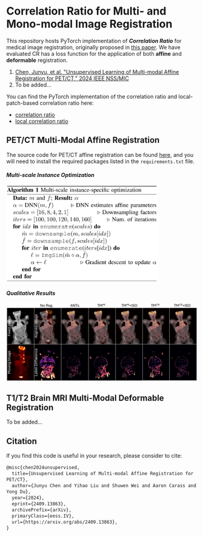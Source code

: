 # Correlation Ratio for Multi- and Mono-modal Image Registration
This repository hosts PyTorch implementation of ***Correlation Ratio*** for medical image registration, originally proposed in [this paper](https://link.springer.com/chapter/10.1007/BFb0056301). We have evaluated CR has a loss function for the application of both **affine** and **deformable** registration.

1. [Chen, Junyu, et al. "Unsupervised Learning of Multi-modal Affine Registration for PET/CT,” 2024 IEEE NSS/MIC](https://arxiv.org/pdf/2409.13863v1)
2. To be added...

You can find the PyTorch implementation of the correlation ratio and local-patch-based correlation ratio here:
- [correlation ratio](https://github.com/junyuchen245/Correlation_Ratio/blob/91c142199da6e877ff6276ccf7cfe795e66eccb0/affine/losses.py#L235)
- [local correlation ratio](https://github.com/junyuchen245/Correlation_Ratio/blob/91c142199da6e877ff6276ccf7cfe795e66eccb0/affine/losses.py#L300)

## PET/CT Multi-Modal Affine Registration
The source code for PET/CT affine registration can be found [here](https://github.com/junyuchen245/Correlation_Ratio/tree/main/affine), and you will need to install the required packages listed in the `requirements.txt` file.

#### *Multi-scale Instance Optimization*
<img src="https://github.com/junyuchen245/Correlation_Ratio/blob/main/figs/AffineRegAlg.jpg" width="400"/>

#### *Qualitative Results*
<img src="https://github.com/junyuchen245/Correlation_Ratio/blob/main/figs/Affine_PETCT.jpg" width="700"/>

## T1/T2 Brain MRI Multi-Modal Deformable Registration
To be added...

## Citation
If you find this code is useful in your research, please consider to cite:

    @misc{chen2024unsupervised,
      title={Unsupervised Learning of Multi-modal Affine Registration for PET/CT}, 
      author={Junyu Chen and Yihao Liu and Shuwen Wei and Aaron Carass and Yong Du},
      year={2024},
      eprint={2409.13863},
      archivePrefix={arXiv},
      primaryClass={eess.IV},
      url={https://arxiv.org/abs/2409.13863}, 
    }
